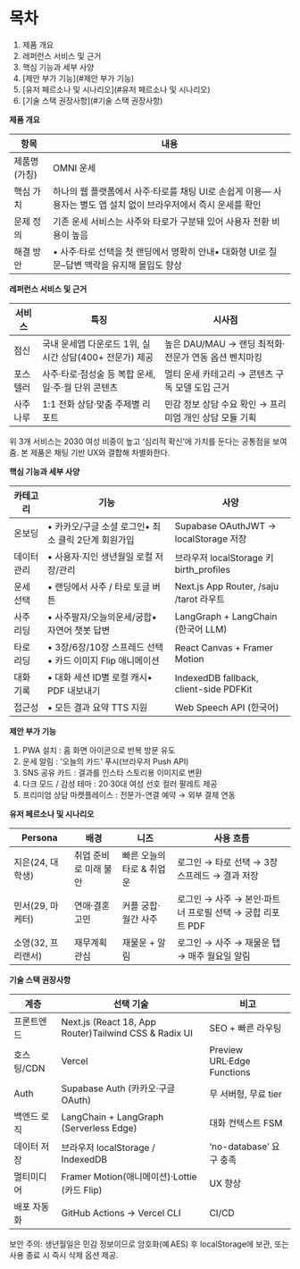# **목차**

1. 제품 개요
2. 레퍼런스 서비스 및 근거
3. 핵심 기능과 세부 사양
4. [제안 부가 기능](#제안 부가 기능)
5. [유저 페르소나 및 시나리오](#유저 페르소나 및 시나리오)
6. [기술 스택 권장사항](#기술 스택 권장사항)

**제품 개요**

| **항목** | **내용** |
| --- | --- |
| 제품명(가칭) | OMNI 운세 |
| 핵심 가치 | 하나의 웹 플랫폼에서 사주·타로를 채팅 UI로 손쉽게 이용— 사용자는 별도 앱 설치 없이 브라우저에서 즉시 운세를 확인 |
| 문제 정의 | 기존 운세 서비스는 사주와 타로가 구분돼 있어 사용자 전환 비용이 높음 |
| 해결 방안 | • 사주·타로 선택을 첫 랜딩에서 명확히 안내• 대화형 UI로 질문–답변 맥락을 유지해 몰입도 향상 |

**레퍼런스 서비스 및 근거**

| **서비스** | **특징** | **시사점** |
| --- | --- | --- |
| 점신 | 국내 운세앱 다운로드 1위, 실시간 상담(400+ 전문가) 제공 | 높은 DAU/MAU → 랜딩 최적화·전문가 연동 옵션 벤치마킹 |
| 포스텔러 | 사주·타로·점성술 등 복합 운세, 일·주·월 단위 콘텐츠 | 멀티 운세 카테고리 → 콘텐츠 구독 모델 도입 근거 |
| 사주나루 | 1:1 전화 상담·맞춤 주제별 리포트 | 민감 정보 상담 수요 확인 → 프리미엄 개인 상담 모듈 기획 |

위 3개 서비스는 2030 여성 비중이 높고 ‘심리적 확신’에 가치를 둔다는 공통점을 보여줌. 본 제품은 채팅 기반 UX와 결합해 차별화한다.

**핵심 기능과 세부 사양**

| **카테고리** | **기능** | **사양** |
| --- | --- | --- |
| 온보딩 | • 카카오/구글 소셜 로그인• 최소 클릭 2단계 회원가입 | Supabase OAuthJWT → localStorage 저장 |
| 데이터 관리 | • 사용자·지인 생년월일 로컬 저장/관리 | 브라우저 localStorage 키 birth_profiles |
| 운세 선택 | • 랜딩에서 사주 / 타로 토글 버튼 | Next.js App Router, /saju /tarot 라우트 |
| 사주 리딩 | • 사주팔자/오늘의운세/궁합• 자연어 챗봇 답변 | LangGraph + LangChain (한국어 LLM) |
| 타로 리딩 | • 3장/6장/10장 스프레드 선택• 카드 이미지 Flip 애니메이션 | React Canvas + Framer Motion |
| 대화 기록 | • 대화 세션 ID별 로컬 캐시• PDF 내보내기 | IndexedDB fallback, client-side PDFKit |
| 접근성 | • 모든 결과 요약 TTS 지원 | Web Speech API (한국어) |

**제안 부가 기능**

1. PWA 설치 : 홈 화면 아이콘으로 반복 방문 유도
2. 운세 알림 : ‘오늘의 카드’ 푸시(브라우저 Push API)
3. SNS 공유 카드 : 결과를 인스타 스토리용 이미지로 변환
4. 다크 모드 / 감성 테마 : 20·30대 여성 선호 컬러 팔레트 제공
5. 프리미엄 상담 마켓플레이스 : 전문가-연결 예약 → 외부 결제 연동

**유저 페르소나 및 시나리오**

| **Persona** | **배경** | **니즈** | **사용 흐름** |
| --- | --- | --- | --- |
| 지은(24, 대학생) | 취업 준비로 미래 불안 | 빠른 오늘의 타로 & 취업운 | 로그인 → 타로 선택 → 3장 스프레드 → 결과 저장 |
| 민서(29, 마케터) | 연애·결혼 고민 | 커플 궁합·월간 사주 | 로그인 → 사주 → 본인·파트너 프로필 선택 → 궁합 리포트 PDF |
| 소영(32, 프리랜서) | 재무계획 관심 | 재물운 + 알림 | 로그인 → 사주 → 재물운 탭 → 매주 월요일 알림 |

**기술 스택 권장사항**

| **계층** | **선택 기술** | **비고** |
| --- | --- | --- |
| 프론트엔드 | Next.js (React 18, App Router)Tailwind CSS & Radix UI | SEO + 빠른 라우팅 |
| 호스팅/CDN | Vercel | Preview URL·Edge Functions |
| Auth | Supabase Auth (카카오·구글 OAuth) | 무 서버형, 무료 tier |
| 백엔드 로직 | LangChain + LangGraph (Serverless Edge) | 대화 컨텍스트 FSM |
| 데이터 저장 | 브라우저 localStorage / IndexedDB | ‘no-database’ 요구 충족 |
| 멀티미디어 | Framer Motion(애니메이션)·Lottie (카드 Flip) | UX 향상 |
| 배포 자동화 | GitHub Actions → Vercel CLI | CI/CD |

보안 주의: 생년월일은 민감 정보이므로 암호화(예 AES) 후 localStorage에 보관, 또는 사용 종료 시 즉시 삭제 옵션 제공.
